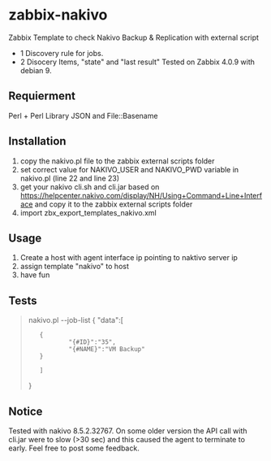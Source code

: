 # zabbix-nakivo
Zabbix Template to check Nakivo Backup &amp; Replication with external script
- 1 Discovery rule for jobs.
- 2 Disocery Items, "state" and "last result"
Tested on Zabbix 4.0.9 with debian 9.

## Requierment
Perl + Perl Library JSON and File::Basename

## Installation
1. copy the nakivo.pl file to the zabbix external scripts folder
2. set correct value for NAKIVO_USER and NAKIVO_PWD variable in nakivo.pl (line 22 and line 23)
3. get your nakivo cli.sh and cli.jar based on https://helpcenter.nakivo.com/display/NH/Using+Command+Line+Interface and copy it to the zabbix external scripts folder
4. import zbx_export_templates_nakivo.xml

## Usage
1. Create a host with agent interface ip pointing to naktivo server ip
2. assign template "nakivo" to host
3. have fun

## Tests
> nakivo.pl <IP> --job-list
> {
>        "data":[
>
>        {
>                "{#ID}":"35",
>                "{#NAME}":"VM Backup"
>        }
>
>        ]
> }


## Notice
Tested with nakivo 8.5.2.32767. On some older version the API call with cli.jar were to slow (>30 sec) and this caused the agent to terminate to early.
Feel free to post some feedback.